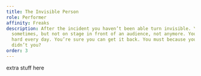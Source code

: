 ```yaml
---
title: The Invisible Person
role: Performer
affinity: Freaks
description: After the incident you haven’t been able turn invisible. You can do it
  sometimes, but not on stage in front of an audience, not anymore. You practice so
  hard every day. You’re sure you can get it back. You must because you had it once,
  didn’t you?
order: 3
---
```


extra stuff here
